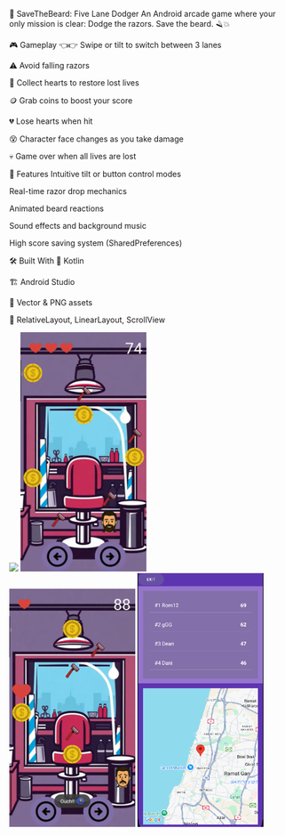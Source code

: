 🧔 SaveTheBeard: Five Lane Dodger
An Android arcade game where your only mission is clear: Dodge the razors. Save the beard. 🪒💥

🎮 Gameplay
👈👉 Swipe or tilt to switch between 3 lanes

⚠️ Avoid falling razors

💊 Collect hearts to restore lost lives

🪙 Grab coins to boost your score

💔 Lose hearts when hit

😵 Character face changes as you take damage

💀 Game over when all lives are lost

📱 Features
Intuitive tilt or button control modes

Real-time razor drop mechanics

Animated beard reactions

Sound effects and background music

High score saving system (SharedPreferences)

🛠️ Built With
🧠 Kotlin

🏗️ Android Studio

🎨 Vector & PNG assets

🔧 RelativeLayout, LinearLayout, ScrollView

<img src="Screenshot0.png" width="45%"/>
<img src="Screenshot1.png" width="45%"/>

<br/>

<img src="Screenshot2.png" width="45%"/>
<img src="Screenshot3.png" width="45%"/>



